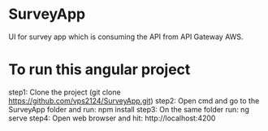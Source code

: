 # SurveyApp
UI for survey app which is consuming the API from API Gateway AWS.

# To run this angular project

step1: Clone the project (git clone https://github.com/vps2124/SurveyApp.git)
step2: Open cmd and go to the SurveyApp folder and run: npm install
step3: On the same folder run: ng serve
step4: Open web browser and hit: http://localhost:4200
